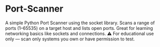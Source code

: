 # Port-Scanner
A simple Python Port Scanner using the socket library. Scans a range of ports (1–65535) on a target host and lists open ports. Great for learning networking basics like sockets and connections. ⚠️ For educational use only — scan only systems you own or have permission to test.

